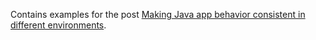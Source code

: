 Contains examples for the post
[Making Java app behavior consistent in different environments](https://www.kovalenko.link/blog/make-app-behavior-consistent).
